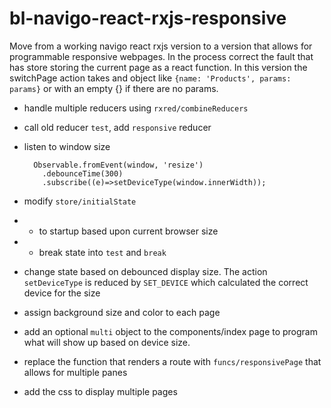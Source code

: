 # bl-navigo-react-rxjs-responsive
Move from a working navigo react rxjs version to a version that allows for programmable responsive webpages. In the process correct the fault that has store storing the current page as a react function. In this version the switchPage action takes and object like `{name: 'Products', params: params}` or with an empty {} if there are no params. 

* handle multiple reducers using `rxred/combineReducers`
* call old reducer `test`, add `responsive` reducer
* listen to window size


        Observable.fromEvent(window, 'resize')
          .debounceTime(300)
          .subscribe((e)=>setDeviceType(window.innerWidth));


* modify `store/initialState` 
* * to startup based upon current browser size
* * break state into `test` and `break`
* change state based on debounced display size. The action `setDeviceType`  is reduced by `SET_DEVICE` which calculated the correct device for the size
* assign background size and color to each page
* add an optional `multi` object to the components/index page to program what will show up based on device size.
* replace the function that renders a route with `funcs/responsivePage` that allows for multiple panes
* add the css to display multiple pages
 